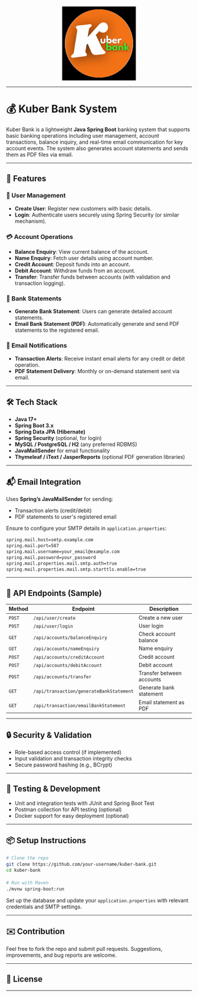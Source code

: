 <p align="center">
  <img src="logo.png" alt="Logo" width="200" height="200">
</p>

---

# 💰 Kuber Bank System

Kuber Bank is a lightweight **Java Spring Boot** banking system that supports basic banking operations including user management, account transactions, balance inquiry, and real-time email communication for key account events. The system also generates account statements and sends them as PDF files via email.

---



## 🚀 Features

### 🧑 User Management

* **Create User**: Register new customers with basic details.
* **Login**: Authenticate users securely using Spring Security (or similar mechanism).

### 💳 Account Operations

* **Balance Enquiry**: View current balance of the account.
* **Name Enquiry**: Fetch user details using account number.
* **Credit Account**: Deposit funds into an account.
* **Debit Account**: Withdraw funds from an account.
* **Transfer**: Transfer funds between accounts (with validation and transaction logging).

### 📄 Bank Statements

* **Generate Bank Statement**: Users can generate detailed account statements.
* **Email Bank Statement (PDF)**: Automatically generate and send PDF statements to the registered email.

### 📧 Email Notifications

* **Transaction Alerts**: Receive instant email alerts for any credit or debit operation.
* **PDF Statement Delivery**: Monthly or on-demand statement sent via email.

---

## 🛠️ Tech Stack

* **Java 17+**
* **Spring Boot 3.x**
* **Spring Data JPA (Hibernate)**
* **Spring Security** (optional, for login)
* **MySQL / PostgreSQL / H2** (any preferred RDBMS)
* **JavaMailSender** for email functionality
* **Thymeleaf / iText / JasperReports** (optional PDF generation libraries)

---

## 📬 Email Integration

Uses **Spring’s JavaMailSender** for sending:

* Transaction alerts (credit/debit)
* PDF statements to user's registered email

Ensure to configure your SMTP details in `application.properties`:

```properties
spring.mail.host=smtp.example.com
spring.mail.port=587
spring.mail.username=your_email@example.com
spring.mail.password=your_password
spring.mail.properties.mail.smtp.auth=true
spring.mail.properties.mail.smtp.starttls.enable=true
```

---

## 🧾 API Endpoints (Sample)

| Method | Endpoint                            | Description               |
| ------ |-------------------------------------| ------------------------- |
| `POST` | `/api/user/create`                  | Create a new user         |
| `POST` | `/api/user/login`                   | User login                |
| `GET`  | `/api/accounts/balanceEnquiry` | Check account balance     |
| `GET`  | `/api/accounts/nameEnquiry`    | Name enquiry              |
| `POST` | `/api/accounts/creditAccount`  | Credit account            |
| `POST` | `/api/accounts/debitAccount`   | Debit account             |
| `POST` | `/api/accounts/transfer`            | Transfer between accounts |
| `GET`  | `/api/transaction/generateBankStatement`       | Generate bank statement   |
| `GET`  | `/api/transaction/emailBankStatement` | Email statement as PDF    |

---

## 🔒 Security & Validation

* Role-based access control (if implemented)
* Input validation and transaction integrity checks
* Secure password hashing (e.g., BCrypt)

---

## 🧪 Testing & Development

* Unit and integration tests with JUnit and Spring Boot Test
* Postman collection for API testing (optional)
* Docker support for easy deployment (optional)

---

## 📦 Setup Instructions

```bash
# Clone the repo
git clone https://github.com/your-username/kuber-bank.git
cd kuber-bank

# Run with Maven
./mvnw spring-boot:run
```

Set up the database and update your `application.properties` with relevant credentials and SMTP settings.

---

## ✉️ Contribution

Feel free to fork the repo and submit pull requests. Suggestions, improvements, and bug reports are welcome.

---

## 📜 License

[//]: # (This project is licensed under the MIT License - see the [LICENSE]&#40;LICENSE&#41; file for details.)

---
